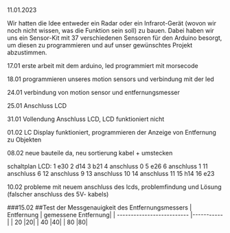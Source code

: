 
11.01.2023

Wir hatten die Idee entweder ein Radar oder ein Infrarot-Gerät (wovon wir noch nicht wissen, was die Funktion sein soll) zu bauen. Dabei haben wir uns ein Sensor-Kit mit 37 verschiedenen Sensoren für den Arduino besorgt, um diesen zu programmieren und auf unser gewünschtes Projekt abzustimmen.

17.01
erste arbeit mit dem arduino, led programmiert mit morsecode

18.01
programmieren unseres motion sensors und verbindung mit der led

24.01 
verbindung von motion sensor und entfernungsmesser

25.01 
Anschluss LCD

31.01
Vollendung Anschluss LCD, LCD funktioniert nicht 

01.02
LC Display funktioniert, programmieren der Anzeige von Entfernung zu Objekten

08.02
neue bauteile da, neu sortierung kabel + umstecken 

schaltplan LCD:
1 e30
2 d14
3 b21 
4 anschluss 0 
5 e26
6 anschluss 1
11 anschluss 6
12 anschluss 9
13 anschluss 10
14 anschluss 11
15 h14
16 e23

10.02
probleme mit neuem anschluss des lcds, problemfindung und Lösung (falscher anschluss des 5V- kabels)

###15.02 
##Test der Messgenauigkeit des Entfernungsmessers
| Entfernung | gemessene Entfernung|
| -------------------------- |-----------|
| 20 |20|
| 40 |40|
| 80 |80|
